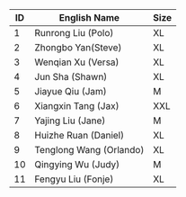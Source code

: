 | ID   | English Name            | Size |
| ---- | ----------------------- | ---- |
| 1    | Runrong Liu (Polo)      | XL   |
| 2    | Zhongbo Yan(Steve)      | XL   |
| 3    | Wenqian Xu (Versa)      | XL   |
| 4    | Jun Sha (Shawn)         | XL   |
| 5    | Jiayue Qiu (Jam)        | M    |
| 6    | Xiangxin Tang (Jax)     | XXL  |
| 7    | Yajing Liu (Jane)       | M    |
| 8    | Huizhe Ruan (Daniel)    | XL   |
| 9    | Tenglong Wang (Orlando) | XL   |
| 10   | Qingying Wu (Judy)      | M    |
| 11   | Fengyu Liu (Fonje)      | XL   |


